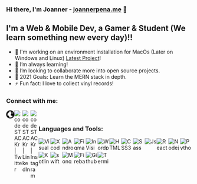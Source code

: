 ### Hi there, I'm Joanner - [joannerpena.me][website] 👋

<!-- [![Website](https://img.shields.io/website?label=codeSTACKr.com&style=for-the-badge&url=https%3A%2F%2Fcodestackr.com)](https://codestackr.com)
[![Twitter Follow](https://img.shields.io/twitter/follow/codeSTACKr?color=1DA1F2&logo=twitter&style=for-the-badge)](https://twitter.com/intent/follow?original_referer=https%3A%2F%2Fgithub.com%2FcodeSTACKr&screen_name=codeSTACKr) -->

## I'm a Web & Mobile Dev, a Gamer & Student (We learn something new every day)!!

- 🔭 I'm working on an environment installation for MacOs (Later on Windows and Linux) [Latest Project][latestproject]!
- 🌱 I’m always learning!
- 👯 I’m looking to collaborate more into open source projects.
- 🥅 2021 Goals: Learn the MERN stack in depth.
- ⚡ Fun fact: I love to collect vinyl records!

### Connect with me:

[<img align="left" alt="codeSTACKr.com" width="22px" src="https://raw.githubusercontent.com/iconic/open-iconic/master/svg/globe.svg" />][website]
[<img align="left" alt="codeSTACKr | Twitter" width="22px" src="https://cdn.jsdelivr.net/npm/simple-icons@v3/icons/twitter.svg" />][twitter]
[<img align="left" alt="codeSTACKr | LinkedIn" width="22px" src="https://cdn.jsdelivr.net/npm/simple-icons@v3/icons/linkedin.svg" />][linkedin]
[<img align="left" alt="codeSTACKr | Instagram" width="22px" src="https://cdn.jsdelivr.net/npm/simple-icons@v3/icons/instagram.svg" />][instagram]

<br />

### Languages and Tools:

<img align="left" alt="Visual Studio Code" height="32" width="32" style="margin-bottom: 5px;" src="https://cdn.jsdelivr.net/npm/simple-icons@v5/icons/visualstudiocode.svg" />
<img align="left" alt="Xcode" height="32" width="32" style="margin-bottom: 5px;" src="https://cdn.jsdelivr.net/npm/simple-icons@v5/icons/xcode.svg" />
<img align="left" alt="Android Studio" height="32" width="32" style="margin-bottom: 5px;" src="https://cdn.jsdelivr.net/npm/simple-icons@v5/icons/androidstudio.svg" />
<img align="left" alt="Figma" height="32" width="32" style="margin-bottom: 5px;" src="https://cdn.jsdelivr.net/npm/simple-icons@v5/icons/figma.svg" />
<img align="left" alt="InVision" height="32" width="32" style="margin-bottom: 5px;" src="https://cdn.jsdelivr.net/npm/simple-icons@v5/icons/invision.svg" />
<img align="left" alt="Wordpress" height="32" width="32" style="margin-bottom: 5px;" src="https://cdn.jsdelivr.net/npm/simple-icons@v5/icons/wordpress.svg" />
<img align="left" alt="HTML5" height="32" width="32" style="margin-bottom: 5px;" src="https://cdn.jsdelivr.net/npm/simple-icons@v5/icons/html5.svg" />
<img align="left" alt="CSS3" height="32" width="32" style="margin-bottom: 5px;" src="https://cdn.jsdelivr.net/npm/simple-icons@v5/icons/css3.svg" />
<img align="left" alt="Sass" height="32" width="32" style="margin-bottom: 5px;" src="https://cdn.jsdelivr.net/npm/simple-icons@v5/icons/sass.svg" />
<img align="left" alt="Js" height="32" width="32" style="margin-bottom: 5px;" src="https://cdn.jsdelivr.net/npm/simple-icons@v5/icons/javascript.svg" />
<img align="left" alt="Reactjs" height="32" width="32" style="margin-bottom: 5px;" src="https://cdn.jsdelivr.net/npm/simple-icons@v5/icons/react.svg" />
<img align="left" alt="Nodejs" height="32" width="32" style="margin-bottom: 5px;" src="https://cdn.jsdelivr.net/npm/simple-icons@v5/icons/nodedotjs.svg" />
<img align="left" alt="Python" height="32" width="32" style="margin-bottom: 5px;" src="https://cdn.jsdelivr.net/npm/simple-icons@v5/icons/python.svg" />
<img align="left" alt="Kotlin" height="32" width="32" style="margin-bottom: 5px;" src="https://cdn.jsdelivr.net/npm/simple-icons@v5/icons/kotlin.svg" />
<img align="left" alt="swift" height="32" width="32" style="margin-bottom: 5px;" src="https://cdn.jsdelivr.net/npm/simple-icons@v5/icons/swift.svg" />
<img align="left" alt="MongoDB" height="32" width="32" style="margin-bottom: 5px;" src="https://cdn.jsdelivr.net/npm/simple-icons@v5/icons/mongodb.svg" />
<img align="left" alt="Firebase" height="32" width="32" style="margin-bottom: 5px;" src="https://cdn.jsdelivr.net/npm/simple-icons@v5/icons/firebase.svg" />
<img align="left" alt="Github" height="32" width="32" style="margin-bottom: 5px;" src="https://cdn.jsdelivr.net/npm/simple-icons@v5/icons/github.svg" />
<img align="left" alt="Terminal" height="32" width="32" style="margin-bottom: 5px;" src="https://cdn.jsdelivr.net/npm/simple-icons@v5/icons/windowsterminal.svg" />

<br />
<br />

<!-- ---

### 📕 Latest Blog Posts

<!-- BLOG-POST-LIST:START -->
<!-- BLOG-POST-LIST:END -->

<!-- --- -->

<!-- <details>
  <summary>:zap: Recent GitHub Activity</summary>

<!--START_SECTION:activity-->
<!--END_SECTION:activity-->

<!-- </details> -->

<!-- <details>
  <summary>:zap: GitHub Stats</summary>

  <img align="left" alt="codeSTACKr's GitHub Stats" src="https://github-readme-stats.codestackr.vercel.app/api?username=codeSTACKr&show_icons=true&hide_border=true" />

</details> -->

[website]: https://joannerpena.me
[latestproject]: https://github.com/joannerpena/Mac-Environment-Installer
[twitter]: https://twitter.com/joannerpena
[instagram]: https://instagram.com/joannerpena06
[linkedin]: https://linkedin.com/in/joannerpena
